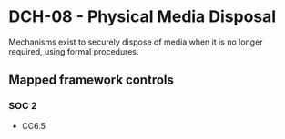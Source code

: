 # DCH-08 - Physical Media Disposal
Mechanisms exist to securely dispose of media when it is no longer required, using formal procedures. 
## Mapped framework controls
### SOC 2
- CC6.5
